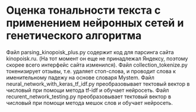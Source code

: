 # Оценка тональности текста с применением нейронных сетей и генетического алгоритма
Файл parsing_kinopoisk_plus.py содержит код для парсинга сайта kinopoisk.ru. (На тот момент он еще не принадлежал Яндексу, поэтому скорее всего интерфейс сайта изменился).
Файл collection_tokenize.py токенизирует отзывы, т.е. удаляет стоп-слова, и проводит слова к именительному падежу на основе словаря Mystem.
Файл neural_network_with_keras_tf_idf.py преобразовывает тектовый вектор в числовый при помощи метода tf-idf и обучает нейросеть.
Файл recurent_network_testing.py преобразовывает тектовый вектор в числовый при помощи метода мешок слов и обучает нейросеть.
